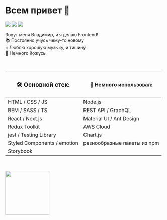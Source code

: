 # Всем привет 👋

<a target="_blank" href="https://t.me/ArtMan_8"><img src="https://img.shields.io/badge/Telegram-000000?style=plastic&logo=Telegram&labelColor=black"/></a>
<a target="_blank" href="https://www.linkedin.com/in/artman-888/"><img src="https://img.shields.io/badge/Linkedin-000000?style=plastic&logo=Linkedin&labelColor=black"/></a>
<a target="_blank" href="mailto:artman888@gmail.com"><img src="https://img.shields.io/badge/Gmail-000000?style=plastic&logo=Gmail&labelColor=black"/></a>

Зовут меня Владимир, и я делаю Frontend!<br>
📚 Постоянно учусь чему-то новому<br>
🎶 Люблю хорошую музыку, и тишину<br>
🧘 Немного йожусь

<br />

|<h3>🛠 Основной стек:</h3>      | <h4>🔨 Немного использовал:</h4>
|--------------------------------|--------------------------------------------
|HTML / CSS / JS                 |Node.js
|BEM / SASS / TS                 |REST API / GraphQL
|React / Next.js                 |Material UI / Ant Design
|Redux Toolkit                   |AWS Cloud
|jest / Testing Library          |Chart.js
|Styled Components / emotion     |разнообразные пакеты из npm
|Storybook                       |

<br />

<img height="140px" src="https://github-readme-stats.vercel.app/api?username=artman-8&hide_title=true&hide_border=true&show_icons=true&include_all_commits=true&count_private=true&line_height=21&text_color=000&icon_color=000&bg_color=52fa5a,52fa5a,4dfcff,2228ff&theme=graywhite" /><br>
